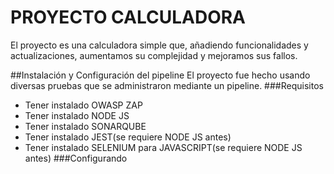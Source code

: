 # PROYECTO CALCULADORA
El proyecto es una calculadora simple que, añadiendo funcionalidades y actualizaciones, aumentamos su complejidad y mejoramos sus fallos.

##Instalación y Configuración del pipeline
El proyecto fue hecho usando diversas pruebas que se administraron mediante un pipeline.
###Requisitos
- Tener instalado OWASP ZAP
- Tener instalado NODE JS
- Tener instalado SONARQUBE
- Tener instalado JEST(se requiere NODE JS antes)
- Tener instalado SELENIUM para JAVASCRIPT(se requiere NODE JS antes)
###Configurando

